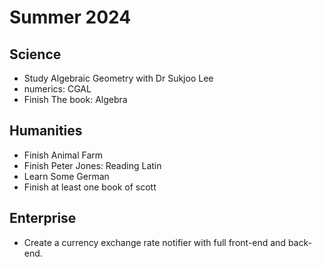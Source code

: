 # Summer 2024 

## Science

- Study Algebraic Geometry with Dr Sukjoo Lee
- numerics: CGAL
- Finish The book: Algebra

## Humanities

* Finish Animal Farm
* Finish Peter Jones: Reading Latin
* Learn Some German
* Finish at least one book of scott

## Enterprise

* Create a currency exchange rate notifier with full front-end and back-end.
